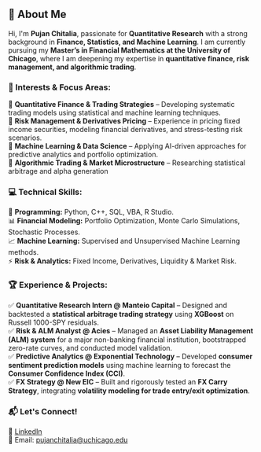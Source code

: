 ## 👋 About Me  

Hi, I'm **Pujan Chitalia**, passionate for **Quantitative Research** with a strong background in **Finance, Statistics, and Machine Learning**. I am currently pursuing my **Master’s in Financial Mathematics at the University of Chicago**, where I am deepening my expertise in **quantitative finance, risk management, and algorithmic trading**.  

### 🎯 Interests & Focus Areas:  
🔹 **Quantitative Finance & Trading Strategies** – Developing systematic trading models using statistical and machine learning techniques.  
🔹 **Risk Management & Derivatives Pricing** – Experience in pricing fixed income securities, modeling financial derivatives, and stress-testing risk scenarios.  
🔹 **Machine Learning & Data Science** – Applying AI-driven approaches for predictive analytics and portfolio optimization.  
🔹 **Algorithmic Trading & Market Microstructure** – Researching statistical arbitrage and alpha generation

### 💻 Technical Skills:  
🚀 **Programming:** Python, C++, SQL, VBA, R Studio.   
📊 **Financial Modeling:** Portfolio Optimization, Monte Carlo Simulations, Stochastic Processes.   
📈 **Machine Learning:** Supervised and Unsupervised Machine Learning methods.   
⚡ **Risk & Analytics:** Fixed Income, Derivatives, Liquidity & Market Risk.   

### 🏆 Experience & Projects:  
✅ **Quantitative Research Intern @ Manteio Capital** – Designed and backtested a **statistical arbitrage trading strategy** using **XGBoost** on Russell 1000-SPY residuals.  
✅ **Risk & ALM Analyst @ Acies** – Managed an **Asset Liability Management (ALM) system** for a major non-banking financial institution, bootstrapped zero-rate curves, and conducted model validation.  
✅ **Predictive Analytics @ Exponential Technology** – Developed **consumer sentiment prediction models** using machine learning to forecast the **Consumer Confidence Index (CCI)**.  
✅ **FX Strategy @ New EIC** – Built and rigorously tested an **FX Carry Strategy**, integrating **volatility modeling for trade entry/exit optimization**.  

### 📬 Let's Connect!  
💼 [LinkedIn](https://www.linkedin.com/in/pujanchitalia/)  
📧 Email: pujanchitalia@uchicago.edu





